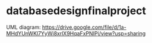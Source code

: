 # databasedesignfinalproject

UML diagram:
https://drive.google.com/file/d/1a-MHdYUnWKl7YyWi8xrlX9HqaFxPNIPj/view?usp=sharing  

